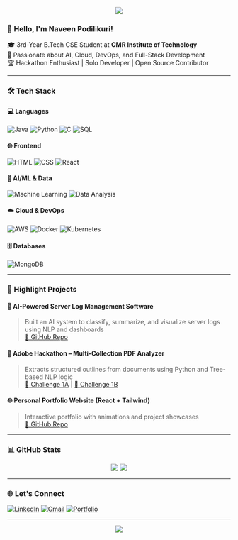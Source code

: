<!-- Profile Header Image -->
<p align="center">
  <img src="https://capsule-render.vercel.app/api?type=waving&color=0e76a8&height=200&section=header&text=Naveen%20Podilikuri&fontSize=40&fontColor=ffffff" />
</p>

### 👋 Hello, I'm Naveen Podilikuri!

🎓 3rd-Year B.Tech CSE Student at **CMR Institute of Technology**  
🚀 Passionate about AI, Cloud, DevOps, and Full-Stack Development  
🏆 Hackathon Enthusiast | Solo Developer | Open Source Contributor  

---

### 🛠 Tech Stack

#### 💻 Languages
![Java](https://img.shields.io/badge/Java-007396?style=for-the-badge&logo=java&logoColor=white)
![Python](https://img.shields.io/badge/Python-3776AB?style=for-the-badge&logo=python&logoColor=white)
![C](https://img.shields.io/badge/C-00599C?style=for-the-badge&logo=c&logoColor=white)
![SQL](https://img.shields.io/badge/SQL-4479A1?style=for-the-badge&logo=mysql&logoColor=white)

#### 🌐 Frontend
![HTML](https://img.shields.io/badge/HTML5-E34F26?style=for-the-badge&logo=html5&logoColor=white)
![CSS](https://img.shields.io/badge/CSS3-1572B6?style=for-the-badge&logo=css3&logoColor=white)
![React](https://img.shields.io/badge/React-20232a?style=for-the-badge&logo=react&logoColor=61DAFB)

#### 🧠 AI/ML & Data
![Machine Learning](https://img.shields.io/badge/AI%20&%20ML-000000?style=for-the-badge&logo=tensorflow&logoColor=white)
![Data Analysis](https://img.shields.io/badge/Data%20Analysis-FFA500?style=for-the-badge&logo=pandas&logoColor=white)

#### ☁️ Cloud & DevOps
![AWS](https://img.shields.io/badge/AWS-232F3E?style=for-the-badge&logo=amazonaws&logoColor=white)
![Docker](https://img.shields.io/badge/Docker-2496ED?style=for-the-badge&logo=docker&logoColor=white)
![Kubernetes](https://img.shields.io/badge/Kubernetes-326CE5?style=for-the-badge&logo=kubernetes&logoColor=white)

#### 🗄️ Databases
![MongoDB](https://img.shields.io/badge/MongoDB-4DB33D?style=for-the-badge&logo=mongodb&logoColor=white)

---

### 🚀 Highlight Projects

#### 🧠 AI-Powered Server Log Management Software
> Built an AI system to classify, summarize, and visualize server logs using NLP and dashboards  
[🔗 GitHub Repo](https://github.com/NaveenPodilikuri/AI-Powered-Server-Log-Management-Software)

#### 📄 Adobe Hackathon – Multi-Collection PDF Analyzer
> Extracts structured outlines from documents using Python and Tree-based NLP logic  
[🔗 Challenge 1A](https://github.com/NaveenPodilikuri/Adobe_Hackathon-Challenge-1A) | [🔗 Challenge 1B](https://github.com/NaveenPodilikuri/Adobe_Hackathon-Challenge-1B)

#### 🌐 Personal Portfolio Website (React + Tailwind)
> Interactive portfolio with animations and project showcases  
[🔗 GitHub Repo](https://github.com/NaveenPodilikuri/greatstack-style-portfolio)

---

### 📊 GitHub Stats

<p align="center">
  <img src="https://github-readme-stats.vercel.app/api?username=NaveenPodilikuri&show_icons=true&theme=radical&count_private=true" />
  <img src="https://github-readme-streak-stats.herokuapp.com/?user=NaveenPodilikuri&theme=radical" />
</p>

---

### 🌐 Let's Connect

[![LinkedIn](https://img.shields.io/badge/LinkedIn-blue?style=flat&logo=linkedin&logoColor=white)](https://www.linkedin.com/in/naveenpodilikuri)
[![Gmail](https://img.shields.io/badge/Gmail-D14836?style=flat&logo=gmail&logoColor=white)](mailto:naveenpodilikuri@gmail.com)
[![Portfolio](https://img.shields.io/badge/Portfolio-000?style=flat&logo=vercel&logoColor=white)](https://naveenpodilikuri.vercel.app/)

---

<p align="center">
  <img src="https://capsule-render.vercel.app/api?type=waving&color=0e76a8&height=100&section=footer" />
</p>
